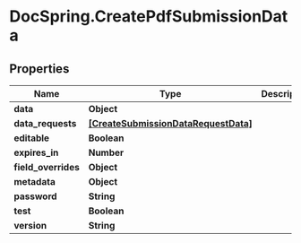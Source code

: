 # DocSpring.CreatePdfSubmissionData

## Properties

Name | Type | Description | Notes
------------ | ------------- | ------------- | -------------
**data** | **Object** |  | 
**data_requests** | [**[CreateSubmissionDataRequestData]**](CreateSubmissionDataRequestData.md) |  | [optional] 
**editable** | **Boolean** |  | [optional] 
**expires_in** | **Number** |  | [optional] 
**field_overrides** | **Object** |  | [optional] 
**metadata** | **Object** |  | [optional] 
**password** | **String** |  | [optional] 
**test** | **Boolean** |  | [optional] 
**version** | **String** |  | [optional] 


